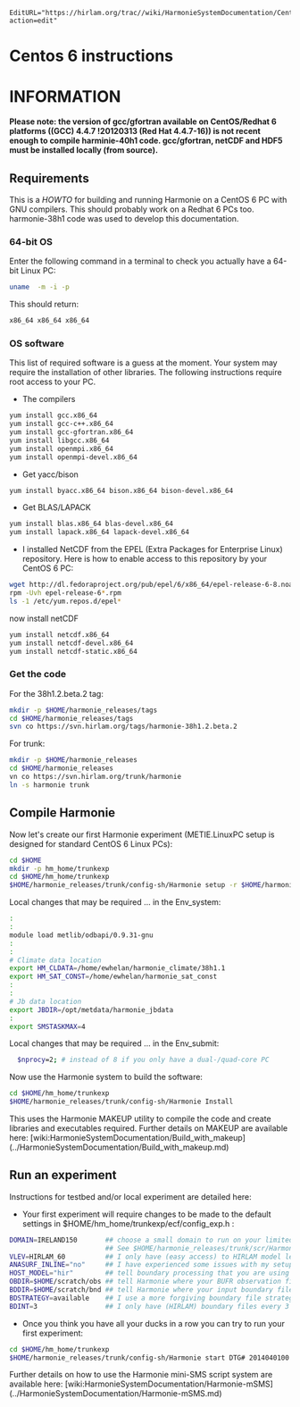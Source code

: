 ```@meta
EditURL="https://hirlam.org/trac//wiki/HarmonieSystemDocumentation/Centos6Install?action=edit"
```
# Centos 6 instructions

# INFORMATION

**Please note: the version of gcc/gfortran available on CentOS/Redhat 6 platforms ((GCC) 4.4.7 !20120313 (Red Hat 4.4.7-16)) is not recent enough to compile harminie-40h1 code. gcc/gfortran, netCDF and HDF5 must be installed locally (from source).**

## Requirements
This is a *HOWTO* for building and running Harmonie on a CentOS 6 PC with GNU compilers. This should probably work on a Redhat 6 PCs too. harmonie-38h1 code was used to develop this documentation.

### 64-bit OS
Enter the following command in a terminal to check you actually have a 64-bit Linux PC:
```bash
uname  -m -i -p
```
This should return:
```bash
x86_64 x86_64 x86_64
```

### OS software
This list of required software is a guess at the moment. Your system may require the installation of other libraries. The following instructions require root access to your PC.
 * The compilers
```bash
yum install gcc.x86_64
yum install gcc-c++.x86_64
yum install gcc-gfortran.x86_64
yum install libgcc.x86_64
yum install openmpi.x86_64
yum install openmpi-devel.x86_64
```

 * Get yacc/bison
```bash
yum install byacc.x86_64 bison.x86_64 bison-devel.x86_64
```

 * Get BLAS/LAPACK
```bash
yum install blas.x86_64 blas-devel.x86_64
yum install lapack.x86_64 lapack-devel.x86_64
```

 * I installed NetCDF from the EPEL (Extra Packages for Enterprise Linux) repository. Here is how to enable access to this repository by your CentOS 6 PC:
```bash
wget http://dl.fedoraproject.org/pub/epel/6/x86_64/epel-release-6-8.noarch.rpm
rpm -Uvh epel-release-6*.rpm
ls -1 /etc/yum.repos.d/epel*
```
 now install netCDF
```bash
yum install netcdf.x86_64
yum install netcdf-devel.x86_64
yum install netcdf-static.x86_64
```

### Get the code

For the 38h1.2.beta.2 tag:
```bash
mkdir -p $HOME/harmonie_releases/tags
cd $HOME/harmonie_releases/tags
svn co https://svn.hirlam.org/tags/harmonie-38h1.2.beta.2
```

For trunk:
```bash
mkdir -p $HOME/harmonie_releases
cd $HOME/harmonie_releases
vn co https://svn.hirlam.org/trunk/harmonie 
ln -s harmonie trunk
```

## Compile Harmonie
Now let's create our first Harmonie experiment (METIE.LinuxPC setup is designed for standard CentOS 6 Linux PCs):
```bash
cd $HOME
mkdir -p hm_home/trunkexp
cd $HOME/hm_home/trunkexp
$HOME/harmonie_releases/trunk/config-sh/Harmonie setup -r $HOME/harmonie_releases/trunk -h METIE.LinuxPC
```

Local changes that may be required ... in the Env_system:
```bash
:
:
module load metlib/odbapi/0.9.31-gnu
:
:
# Climate data location
export HM_CLDATA=/home/ewhelan/harmonie_climate/38h1.1
export HM_SAT_CONST=/home/ewhelan/harmonie_sat_const
:
:
# Jb data location
export JBDIR=/opt/metdata/harmonie_jbdata
:
export SMSTASKMAX=4
```

Local changes that may be required ... in the Env_submit:
```bash
  $nprocy=2; # instead of 8 if you only have a dual-/quad-core PC
```

Now use the Harmonie system to build the software:
```bash
cd $HOME/hm_home/trunkexp
$HOME/harmonie_releases/trunk/config-sh/Harmonie Install
```
This uses the Harmonie MAKEUP utility to compile the code and create libraries and executables required. Further details on MAKEUP are available here: [wiki:HarmonieSystemDocumentation/Build_with_makeup] (../HarmonieSystemDocumentation/Build_with_makeup.md)

## Run an experiment
Instructions for testbed and/or local experiment are detailed here:
 * Your first experiment will require changes to be made to the default settings in $HOME/hm_home/trunkexp/ecf/config_exp.h :
```bash
DOMAIN=IRELAND150       ## choose a small domain to run on your limited PC.
                        ## See $HOME/harmonie_releases/trunk/scr/Harmonie_domains.pm for existing definitions
VLEV=HIRLAM_60          ## I only have (easy access) to HIRLAM model level files on my PC 
ANASURF_INLINE="no"     ## I have experienced some issues with my setup calling SODA from inside CANARI
HOST_MODEL="hir"        ## tell boundary processing that you are using HIRLAM model boundary files
OBDIR=$HOME/scratch/obs ## tell Harmonie where your BUFR observation files are
BDDIR=$HOME/scratch/bnd ## tell Harmonie where your input boundary files are (HIRLAM or IFS files normally)
BDSTRATEGY=available    ## I use a more forgiving boundary file strategy
BDINT=3                 ## I only have (HIRLAM) boundary files every 3 hours
```

 * Once you think you have all your ducks in a row you can try to run your first experiment:
```bash
cd $HOME/hm_home/trunkexp
$HOME/harmonie_releases/trunk/config-sh/Harmonie start DTG# 2014040100 DTGEND2014040112 LL# 03 BUILDno
```

Further details on how to use the Harmonie mini-SMS script system are available here: [wiki:HarmonieSystemDocumentation/Harmonie-mSMS] (../HarmonieSystemDocumentation/Harmonie-mSMS.md)
